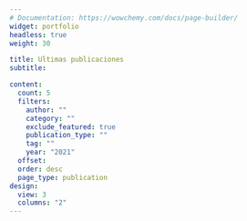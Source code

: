 ```yaml
---
# Documentation: https://wowchemy.com/docs/page-builder/
widget: portfolio
headless: true
weight: 30

title: Ultimas publicaciones
subtitle:

content:
  count: 5
  filters:
    author: ""
    category: ""
    exclude_featured: true
    publication_type: ""
    tag: ""
	year: "2021"
  offset: 
  order: desc
  page_type: publication
design:
  view: 3
  columns: "2"
---
```

